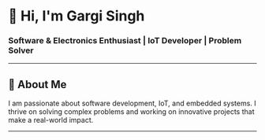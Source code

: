 # 👋 Hi, I'm Gargi Singh
### Software & Electronics Enthusiast | IoT Developer | Problem Solver

---
## 🚀 About Me
I am passionate about software development, IoT, and embedded systems. I thrive on solving complex problems and working on innovative projects that make a real-world impact.

---

